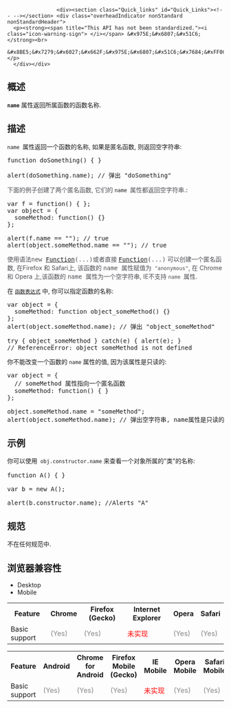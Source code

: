 
                
                  
                    <div><section class="Quick_links" id="Quick_Links"><!-- --></section> <div class="overheadIndicator nonStandard nonStandardHeader"> 
      <p><strong><span title="This API has not been standardized."><i class="icon-warning-sign"> </i></span> &#x975E;&#x6807;&#x51C6;</strong><br> 
      &#x8BE5;&#x7279;&#x6027;&#x662F;&#x975E;&#x6807;&#x51C6;&#x7684;&#xFF0C;&#x8BF7;&#x5C3D;&#x91CF;&#x4E0D;&#x8981;&#x5728;&#x751F;&#x4EA7;&#x73AF;&#x5883;&#x4E2D;&#x4F7F;&#x7528;&#x5B83;&#xFF01;</p> 
      </div></div>

<h2 id="&#x6982;&#x8FF0;">&#x6982;&#x8FF0;</h2>

<p><strong><code>name</code></strong> &#x5C5E;&#x6027;&#x8FD4;&#x56DE;&#x6240;&#x5C5E;&#x51FD;&#x6570;&#x7684;&#x51FD;&#x6570;&#x540D;&#x79F0;.</p>

<h2 id="&#x63CF;&#x8FF0;">&#x63CF;&#x8FF0;</h2>

<p><code>name&#xA0;</code>&#x5C5E;&#x6027;&#x8FD4;&#x56DE;&#x4E00;&#x4E2A;&#x51FD;&#x6570;&#x7684;&#x540D;&#x79F0;, &#x5982;&#x679C;&#x662F;&#x533F;&#x540D;&#x51FD;&#x6570;, &#x5219;&#x8FD4;&#x56DE;&#x7A7A;&#x5B57;&#x7B26;&#x4E32;:</p>

<pre class="brush:js">function doSomething() { }

alert(doSomething.name); // &#x5F39;&#x51FA; &quot;doSomething&quot;&#xA0;</pre>

<p><span style="line-height: 1.5; color: rgb(77, 78, 83);">&#x4E0B;&#x9762;&#x7684;&#x4F8B;&#x5B50;&#x521B;&#x5EFA;&#x4E86;&#x4E24;&#x4E2A;&#x533F;&#x540D;&#x51FD;&#x6570;, &#x5B83;&#x4EEC;&#x7684;&#xA0;</span><code>name&#xA0;</code><span style="line-height: 1.5; color: rgb(77, 78, 83);">&#x5C5E;&#x6027;&#x90FD;&#x8FD4;&#x56DE;&#x7A7A;&#x5B57;&#x7B26;&#x4E32;.</span>:</p>

<pre class="brush:js">var f = function() { };
var object = {
  someMethod: function() {}
};

alert(f.name == &quot;&quot;); // true
alert(object.someMethod.name == &quot;&quot;); // true
</pre>

<p style="color: rgb(77, 78, 83);">&#x4F7F;&#x7528;&#x8BED;&#x6CD5;<code style="font-size: 14px;">new&#xA0;<a title="Function" href="https://developer.mozilla.org/zh-cn/JavaScript/Reference/Global_Objects/Function">Function</a>(...)</code>&#x6216;&#x8005;&#x76F4;&#x63A5;&#xA0;<code style="font-size: 14px;"><a title="Function" href="https://developer.mozilla.org/zh-cn/JavaScript/Reference/Global_Objects/Function">Function</a></code><code style="font-size: 14px;">(...)</code>&#xA0;&#x53EF;&#x4EE5;&#x521B;&#x5EFA;&#x4E00;&#x4E2A;&#x533F;&#x540D;&#x51FD;&#x6570;, &#x5728;Firefox &#x548C; Safari&#x4E0A;, &#x8BE5;&#x51FD;&#x6570;&#x7684;&#xA0;<code style="font-size: 14px;">name&#xA0;</code>&#x5C5E;&#x6027;&#x8D4B;&#x503C;&#x4E3A;<code> &quot;anonymous&quot;</code>, &#x5728; Chrome &#x548C; Opera &#x4E0A;,&#x8BE5;&#x51FD;&#x6570;&#x7684;&#xA0;<code style="font-size: 14px;">name&#xA0;</code>&#x5C5E;&#x6027;&#x4E3A;&#x4E00;&#x4E2A;&#x7A7A;&#x5B57;&#x7B26;&#x4E32;, IE&#x4E0D;&#x652F;&#x6301;&#xA0;<code>name&#xA0;</code>&#x5C5E;&#x6027;.</p>

<p>&#x5728; <a title="&#x6B64;&#x9875;&#x9762;&#x4ECD;&#x672A;&#x88AB;&#x672C;&#x5730;&#x5316;, &#x671F;&#x5F85;&#x60A8;&#x7684;&#x7FFB;&#x8BD1;!" href="/zh-CN/docs/Web/JavaScript/Reference/Functions_and_function_scope"><code>&#x51FD;&#x6570;&#x8868;&#x8FBE;&#x5F0F;</code></a> &#x4E2D;, &#x4F60;&#x53EF;&#x4EE5;&#x6307;&#x5B9A;&#x51FD;&#x6570;&#x7684;&#x540D;&#x79F0;:</p>

<pre class="brush:js">var object = {
  someMethod: function object_someMethod() {}
};
alert(object.someMethod.name); // &#x5F39;&#x51FA; &quot;object_someMethod&quot;

try { object_someMethod } catch(e) { alert(e); }
// ReferenceError: object_someMethod is not defined
</pre>

<p>&#x4F60;&#x4E0D;&#x80FD;&#x6539;&#x53D8;&#x4E00;&#x4E2A;&#x51FD;&#x6570;&#x7684; <code>name</code> &#x5C5E;&#x6027;&#x7684;&#x503C;, &#x56E0;&#x4E3A;&#x8BE5;&#x5C5E;&#x6027;&#x662F;&#x53EA;&#x8BFB;&#x7684;:</p>

<pre class="brush:js">var object = {
  // someMethod &#x5C5E;&#x6027;&#x6307;&#x5411;&#x4E00;&#x4E2A;&#x533F;&#x540D;&#x51FD;&#x6570;
  someMethod: function() { }
};

object.someMethod.name = &quot;someMethod&quot;;
alert(object.someMethod.name); // &#x5F39;&#x51FA;&#x7A7A;&#x5B57;&#x7B26;&#x4E32;, name&#x5C5E;&#x6027;&#x662F;&#x53EA;&#x8BFB;&#x7684;.
</pre>

<h2 id="&#x793A;&#x4F8B;">&#x793A;&#x4F8B;</h2>

<p><span style="line-height: 1.5;">&#x4F60;&#x53EF;&#x4EE5;&#x4F7F;&#x7528;<code> obj.constructor.name</code> &#x6765;&#x67E5;&#x770B;&#x4E00;&#x4E2A;&#x5BF9;&#x8C61;&#x6240;&#x5C5E;&#x7684;&quot;&#x7C7B;&quot;&#x7684;&#x540D;&#x79F0;:</span></p>

<pre class="brush:js">function A() { }

var b = new A();

alert(b.constructor.name); //Alerts &quot;A&quot;
</pre>

<h2 id="&#x89C4;&#x8303;">&#x89C4;&#x8303;</h2>

<p>&#x4E0D;&#x5728;&#x4EFB;&#x4F55;&#x89C4;&#x8303;&#x4E2D;.</p>

<h2 id="&#x6D4F;&#x89C8;&#x5668;&#x517C;&#x5BB9;&#x6027;">&#x6D4F;&#x89C8;&#x5668;&#x517C;&#x5BB9;&#x6027;</h2>

<p></p><div class="htab"> 
    <a name="AutoCompatibilityTable" id="AutoCompatibilityTable"></a> 
    <ul> 
        <li class="selected"><a>Desktop</a></li> 
        <li><a>Mobile</a></li> 
    </ul> 
</div><p></p>

<div id="compat-desktop">
<table class="compat-table">
 <tbody>
  <tr>
   <th>Feature</th>
   <th>Chrome</th>
   <th>Firefox (Gecko)</th>
   <th>Internet Explorer</th>
   <th>Opera</th>
   <th>Safari</th>
  </tr>
  <tr>
   <td>Basic support</td>
   <td><span title="Please update this with the earliest version of support." style="color: #888;">(Yes)</span></td>
   <td><span title="Please update this with the earliest version of support." style="color: #888;">(Yes)</span></td>
   <td><span style="color: #f00;">&#x672A;&#x5B9E;&#x73B0;</span></td>
   <td><span title="Please update this with the earliest version of support." style="color: #888;">(Yes)</span></td>
   <td><span title="Please update this with the earliest version of support." style="color: #888;">(Yes)</span></td>
  </tr>
 </tbody>
</table>
</div>

<div id="compat-mobile">
<table class="compat-table">
 <tbody>
  <tr>
   <th>Feature</th>
   <th>Android</th>
   <th>Chrome for Android</th>
   <th>Firefox Mobile (Gecko)</th>
   <th>IE Mobile</th>
   <th>Opera Mobile</th>
   <th>Safari Mobile</th>
  </tr>
  <tr>
   <td>Basic support</td>
   <td><span title="Please update this with the earliest version of support." style="color: #888;">(Yes)</span></td>
   <td><span title="Please update this with the earliest version of support." style="color: #888;">(Yes)</span></td>
   <td><span title="Please update this with the earliest version of support." style="color: #888;">(Yes)</span></td>
   <td><span style="color: #f00;">&#x672A;&#x5B9E;&#x73B0;</span></td>
   <td><span title="Please update this with the earliest version of support." style="color: #888;">(Yes)</span></td>
   <td><span title="Please update this with the earliest version of support." style="color: #888;">(Yes)</span></td>
  </tr>
 </tbody>
</table>
</div>

<p>&#xA0;</p>
                  
                
              